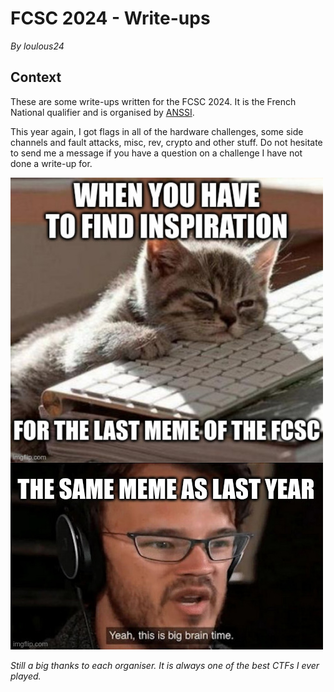 # **FCSC 2024 - Write-ups**

*By loulous24*

## **Context**

These are some write-ups written for the FCSC 2024. It is the French National qualifier and is organised by [ANSSI](https://cyber.gouv.fr/).

This year again, I got flags in all of the hardware challenges, some side channels and fault attacks, misc, rev, crypto and other stuff. Do not hesitate to send me a message if you have a question on a challenge I have not done a write-up for.

![Meme inspiration](wu_files/last_meme.jpg)

*Still a big thanks to each organiser. It is always one of the best CTFs I ever played.*

